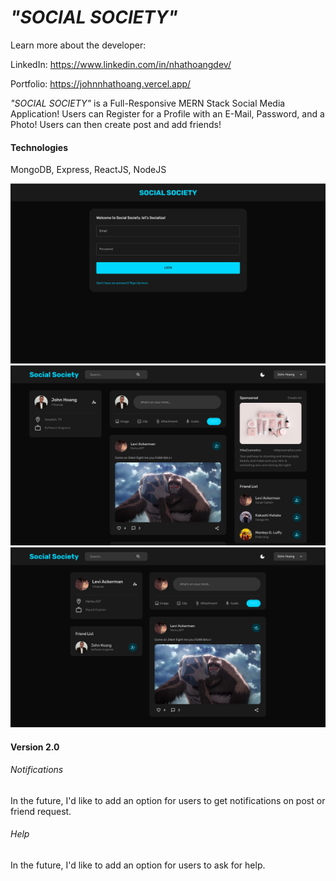 *"SOCIAL SOCIETY"*
===========
Learn more about the developer: 

LinkedIn: https://www.linkedin.com/in/nhathoangdev/

Portfolio: https://johnnhathoang.vercel.app/

*"SOCIAL SOCIETY"* is a Full-Responsive MERN Stack Social Media Application! Users can Register for a Profile with an E-Mail, Password, and a Photo! Users can then create post and add friends!

#### Technologies
MongoDB, Express, ReactJS, NodeJS

![LogIn](./screenshot/LogIn.png)
![MyFeed](./screenshot/MyFeed.png)
![ProfileLevi](./screenshot/ProfileLevi.png)

#### Version 2.0

###### Notifications
In the future, I'd like to add an option for users to get notifications on post or friend request.

###### Help
In the future, I'd like to add an option for users to ask for help.